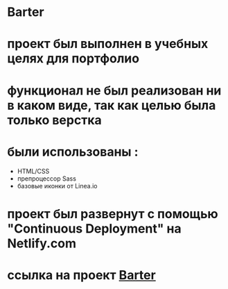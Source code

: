 # Barter
# проект был выполнен в учебных целях для портфолио
# функционал не был реализован ни в каком виде, так как целью была только верстка
# были использованы : 
- HTML/CSS
- препроцессор Sass
- базовые иконки от Linea.io

# проект был развернут с помощью "Continuous Deployment" на Netlify.com
# ссылка на проект <a href="https://barterr.netlify.app/" target="_blank">Barter</a>
